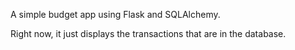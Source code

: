 A simple budget app using Flask and SQLAlchemy.

Right now, it just displays the transactions that are in the database.
